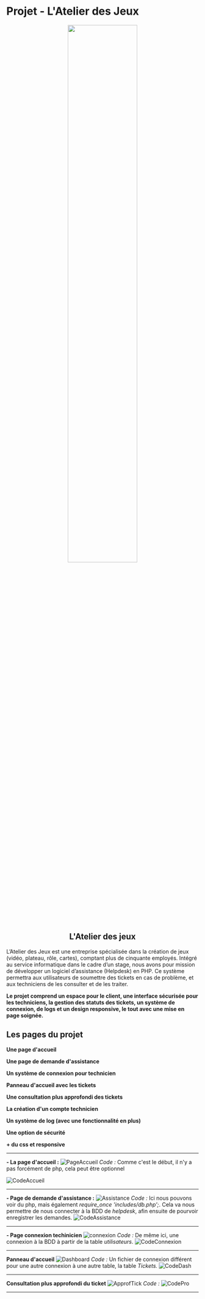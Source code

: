 # Projet - L'Atelier des Jeux

<p align="center">
  <img src="https://github.com/MJSIO1A/helpdesksio/blob/main/images/support.png" width="60%">
</p>

<h2 align="center"><strong>L'Atelier des jeux</strong></h2>

L’Atelier des Jeux est une entreprise spécialisée dans la création de jeux (vidéo, plateau, rôle, cartes), comptant plus de cinquante employés. Intégré au service informatique dans le cadre d’un stage, nous avons pour mission de développer un logiciel d’assistance (Helpdesk) en PHP. Ce système permettra aux utilisateurs de soumettre des tickets en cas de problème, et aux techniciens de les consulter et de les traiter. 

**Le projet comprend un espace pour le client, une interface sécurisée pour les techniciens, la gestion des statuts des tickets, un système de connexion, de logs et un design responsive, le tout avec une mise en page soignée.**

## Les pages du projet


**Une page d'accueil**

**Une page de demande d'assistance**

**Un système de connexion pour technicien**

**Panneau d'accueil avec les tickets**

**Une consultation plus approfondi des tickets**

**La création d'un compte technicien**

**Un système de log (avec une fonctionnalité en plus)** 

**Une option de sécurité**

**+ du css et responsive**

---

**- La page d'accueil :**
![PageAccueil](https://github.com/MJSIO1A/helpdesksio/blob/main/images/accueil.png)
_Code :_ Comme c'est le début, il n'y a pas forcément de php, cela peut être optionnel

![CodeAccueil](https://github.com/MJSIO1A/helpdesksio/blob/main/images/code1.png)

---

**- Page de demande d'assistance :**
![Assistance](https://github.com/MJSIO1A/helpdesksio/blob/main/images/assistance.png)
_Code :_ Ici nous pouvons voir du php, mais également *require_once 'includes/db.php';*. Cela va nous permettre de nous connecter à la BDD de _helpdesk_, afin ensuite de pourvoir enregistrer les demandes.
![CodeAssistance](https://github.com/MJSIO1A/helpdesksio/blob/main/images/codephp.png)

---

**- Page connexion techinicien**
![connexion](https://github.com/MJSIO1A/helpdesksio/blob/main/images/connexion.png)
_Code :_ De même ici, une connexion à la BDD à partir de la table _utilisateurs_.
![CodeConnexion](https://github.com/MJSIO1A/helpdesksio/blob/main/images/codephp2.png)

---

**Panneau d'accueil**
![Dashboard](https://github.com/MJSIO1A/helpdesksio/blob/main/images/dashboard.png)
_Code :_ Un fichier de connexion différent pour une autre connexion à une autre table, la table _Tickets._
![CodeDash](https://github.com/MJSIO1A/helpdesksio/blob/main/images/code%20php3.png)

---

**Consultation plus approfondi du ticket**
![ApprofTick](https://github.com/MJSIO1A/helpdesksio/blob/main/images/dashboardpro.png)
_Code :_
![CodePro](https://github.com/MJSIO1A/helpdesksio/blob/main/images/codephp4.png)

---
